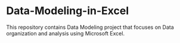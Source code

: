 # Data-Modeling-in-Excel
This repository contains Data Modeling project that focuses on Data organization and analysis using Microsoft Excel.
